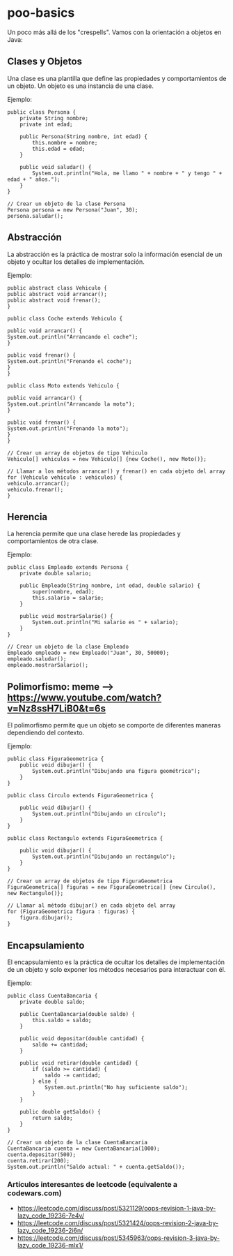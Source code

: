 # poo-basics

Un poco más allá de los "crespells". Vamos con la orientación a objetos en Java:

## Clases y Objetos
Una clase es una plantilla que define las propiedades y comportamientos de un objeto. Un objeto es una instancia de una clase.

Ejemplo:
```
public class Persona {
    private String nombre;
    private int edad;

    public Persona(String nombre, int edad) {
        this.nombre = nombre;
        this.edad = edad;
    }

    public void saludar() {
        System.out.println("Hola, me llamo " + nombre + " y tengo " + edad + " años.");
    }
}

// Crear un objeto de la clase Persona
Persona persona = new Persona("Juan", 30);
persona.saludar();
```

## Abstracción
La abstracción es la práctica de mostrar solo la información esencial de un objeto y ocultar los detalles de implementación.

Ejemplo:
```
public abstract class Vehiculo {
public abstract void arrancar();
public abstract void frenar();
}

public class Coche extends Vehiculo {

public void arrancar() {
System.out.println("Arrancando el coche");
}

public void frenar() {
System.out.println("Frenando el coche");
}
}

public class Moto extends Vehiculo {

public void arrancar() {
System.out.println("Arrancando la moto");
}

public void frenar() {
System.out.println("Frenando la moto");
}
}

// Crear un array de objetos de tipo Vehiculo
Vehiculo[] vehiculos = new Vehiculo[] {new Coche(), new Moto()};

// Llamar a los métodos arrancar() y frenar() en cada objeto del array
for (Vehiculo vehiculo : vehiculos) {
vehiculo.arrancar();
vehiculo.frenar();
}
```

## Herencia
La herencia permite que una clase herede las propiedades y comportamientos de otra clase.

Ejemplo:
```
public class Empleado extends Persona {
    private double salario;

    public Empleado(String nombre, int edad, double salario) {
        super(nombre, edad);
        this.salario = salario;
    }

    public void mostrarSalario() {
        System.out.println("Mi salario es " + salario);
    }
}

// Crear un objeto de la clase Empleado
Empleado empleado = new Empleado("Juan", 30, 50000);
empleado.saludar();
empleado.mostrarSalario();
```

## Polimorfismo: meme --> https://www.youtube.com/watch?v=Nz8ssH7LiB0&t=6s
El polimorfismo permite que un objeto se comporte de diferentes maneras dependiendo del contexto.

Ejemplo:
```
public class FiguraGeometrica {
    public void dibujar() {
        System.out.println("Dibujando una figura geométrica");
    }
}

public class Circulo extends FiguraGeometrica {
    
    public void dibujar() {
        System.out.println("Dibujando un círculo");
    }
}

public class Rectangulo extends FiguraGeometrica {
    
    public void dibujar() {
        System.out.println("Dibujando un rectángulo");
    }
}

// Crear un array de objetos de tipo FiguraGeometrica
FiguraGeometrica[] figuras = new FiguraGeometrica[] {new Circulo(), new Rectangulo()};

// Llamar al método dibujar() en cada objeto del array
for (FiguraGeometrica figura : figuras) {
    figura.dibujar();
}
```

## Encapsulamiento
El encapsulamiento es la práctica de ocultar los detalles de implementación de un objeto y solo exponer los métodos necesarios para interactuar con él.

Ejemplo:
```
public class CuentaBancaria {
    private double saldo;

    public CuentaBancaria(double saldo) {
        this.saldo = saldo;
    }

    public void depositar(double cantidad) {
        saldo += cantidad;
    }

    public void retirar(double cantidad) {
        if (saldo >= cantidad) {
            saldo -= cantidad;
        } else {
            System.out.println("No hay suficiente saldo");
        }
    }

    public double getSaldo() {
        return saldo;
    }
}

// Crear un objeto de la clase CuentaBancaria
CuentaBancaria cuenta = new CuentaBancaria(1000);
cuenta.depositar(500);
cuenta.retirar(200);
System.out.println("Saldo actual: " + cuenta.getSaldo());
```
### Artículos interesantes de leetcode (equivalente a codewars.com) 

- https://leetcode.com/discuss/post/5321129/oops-revision-1-java-by-lazy_code_19236-7e4v/
- https://leetcode.com/discuss/post/5321424/oops-revision-2-java-by-lazy_code_19236-2i6n/
- https://leetcode.com/discuss/post/5345963/oops-revision-3-java-by-lazy_code_19236-mlx1/
